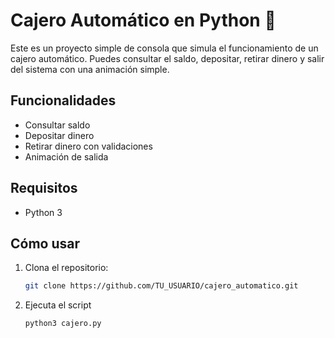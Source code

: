# Cajero Automático en Python 🏦

Este es un proyecto simple de consola que simula el funcionamiento de un cajero automático. Puedes consultar el saldo, depositar, retirar dinero y salir del sistema con una animación simple.

## Funcionalidades

- Consultar saldo
- Depositar dinero
- Retirar dinero con validaciones
- Animación de salida

## Requisitos

- Python 3

## Cómo usar

1. Clona el repositorio:
   ```bash
   git clone https://github.com/TU_USUARIO/cajero_automatico.git
2. Ejecuta el script
    ```bash
   python3 cajero.py